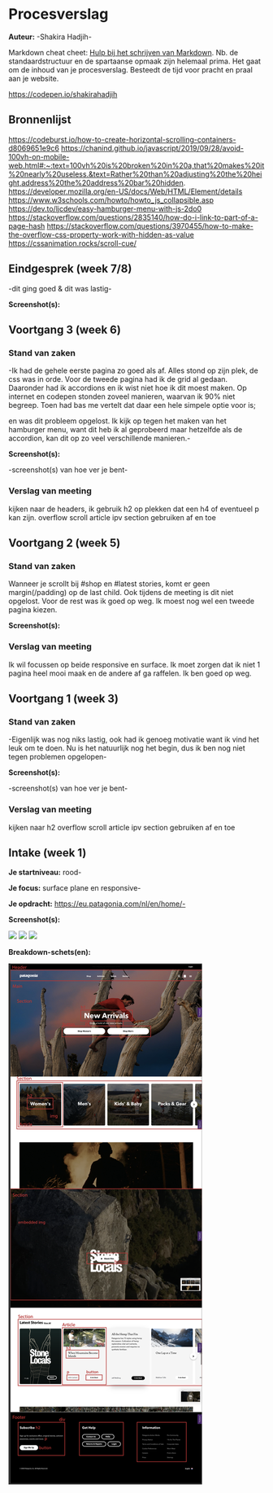 # Procesverslag
**Auteur:** -Shakira Hadjih-

Markdown cheat cheet: [Hulp bij het schrijven van Markdown](https://github.com/adam-p/markdown-here/wiki/Markdown-Cheatsheet). Nb. de standaardstructuur en de spartaanse opmaak zijn helemaal prima. Het gaat om de inhoud van je procesverslag. Besteedt de tijd voor pracht en praal aan je website.

https://codepen.io/shakirahadjih

## Bronnenlijst
https://codeburst.io/how-to-create-horizontal-scrolling-containers-d8069651e9c6
https://chanind.github.io/javascript/2019/09/28/avoid-100vh-on-mobile-web.html#:~:text=100vh%20is%20broken%20in%20a,that%20makes%20it%20nearly%20useless.&text=Rather%20than%20adjusting%20the%20height,address%20the%20address%20bar%20hidden.
https://developer.mozilla.org/en-US/docs/Web/HTML/Element/details
https://www.w3schools.com/howto/howto_js_collapsible.asp
https://dev.to/ljcdev/easy-hamburger-menu-with-js-2do0
https://stackoverflow.com/questions/2835140/how-do-i-link-to-part-of-a-page-hash
https://stackoverflow.com/questions/3970455/how-to-make-the-overflow-css-property-work-with-hidden-as-value
https://cssanimation.rocks/scroll-cue/



## Eindgesprek (week 7/8)

-dit ging goed & dit was lastig-

**Screenshot(s):**















## Voortgang 3 (week 6)

### Stand van zaken

-Ik had de gehele eerste pagina zo goed als af. Alles stond op zijn plek, de css was in orde. Voor de tweede pagina had ik de grid al gedaan. Daaronder had ik accordions en ik wist niet hoe ik dit moest maken. Op internet en codepen stonden zoveel manieren, waarvan ik 90% niet begreep. Toen had bas me vertelt dat daar een hele simpele optie voor is; <summary> en was dit probleem opgelost. Ik kijk op tegen het maken van het hamburger menu, want dit heb ik al geprobeerd maar hetzelfde als de accordion, kan dit op zo veel verschillende manieren.-

**Screenshot(s):**

-screenshot(s) van hoe ver je bent-

### Verslag van meeting

kijken naar de headers, ik gebruik h2 op plekken dat een h4 of eventueel p kan zijn. 
overflow scroll
article ipv section gebruiken af en toe

## Voortgang 2 (week 5)

### Stand van zaken

Wanneer je scrollt bij #shop en #latest stories, komt er geen margin(/padding) op de last child. Ook tijdens de meeting is dit niet opgelost. 
Voor de rest was ik goed op weg. Ik moest nog wel een tweede pagina kiezen.

**Screenshot(s):**







### Verslag van meeting

Ik wil focussen op beide responsive en surface. Ik moet zorgen dat ik niet 1 pagina heel mooi maak en de andere af ga raffelen. Ik ben goed op weg.

## Voortgang 1 (week 3)

### Stand van zaken

-Eigenlijk was nog niks lastig, ook had ik genoeg motivatie want ik vind het leuk om te doen. Nu is het natuurlijk nog het begin, dus ik ben nog niet tegen problemen opgelopen-

**Screenshot(s):**

-screenshot(s) van hoe ver je bent-



### Verslag van meeting

kijken naar h2
overflow scroll
article ipv section gebruiken af en toe


## Intake (week 1)

**Je startniveau:** rood-

**Je focus:** surface plane en responsive-

**Je opdracht:** https://eu.patagonia.com/nl/en/home/-

**Screenshot(s):**

<img src="images/Schermafbeelding%202020-09-03%20om%2013.23.54.png">
<img src="images/Schermafbeelding%202020-09-03%20om%2013.23.59.png">
<img src="images/Schermafbeelding%202020-09-03%20om%2013.24.04.png">

**Breakdown-schets(en):**

<img src="images/Schermafbeelding%202020-09-03%20om%2014.08.36.png">
